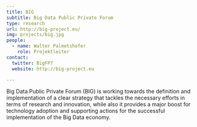 ```yaml
---
title: BIG
subtitle: Big Data Public Private Forum
type: research
url: http://big-project.eu/
img: projects/big.jpg
people:
  - name: Walter Palmetshofer
    role: Projektleiter
contact:
  twitter: BigFP7
  website: http://big-project.eu

---
```


Big Data Public Private Forum (BIG) is working towards the definition and implementation of a clear strategy that tackles the necessary efforts in terms of research and innovation, while also it provides a major boost for technology adoption and supporting actions for the successful implementation of the Big Data economy.
